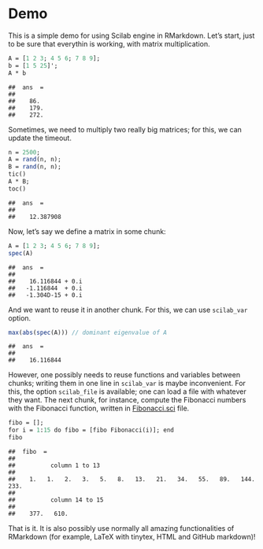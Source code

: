 Demo
================

This is a simple demo for using Scilab engine in RMarkdown. Let’s start,
just to be sure that everythin is working, with matrix multiplication.

``` scilab
A = [1 2 3; 4 5 6; 7 8 9]; 
b = [1 5 25]'; 
A * b 
```

    ##  ans  =
    ## 
    ##    86. 
    ##    179.
    ##    272.

Sometimes, we need to multiply two really big matrices; for this, we can
update the timeout.

``` scilab
n = 2500; 
A = rand(n, n); 
B = rand(n, n); 
tic() 
A * B; 
toc() 
```

    ##  ans  =
    ## 
    ##    12.387908

Now, let’s say we define a matrix in some chunk:

``` scilab
A = [1 2 3; 4 5 6; 7 8 9]; 
spec(A) 
```

    ##  ans  =
    ## 
    ##    16.116844 + 0.i
    ##   -1.116844  + 0.i
    ##   -1.304D-15 + 0.i

And we want to reuse it in another chunk. For this, we can use
`scilab_var` option.

``` scilab
max(abs(spec(A))) // dominant eigenvalue of A 
```

    ##  ans  =
    ## 
    ##    16.116844

However, one possibly needs to reuse functions and variables between
chunks; writing them in one line in `scilab_var` is maybe inconvenient.
For this, the option `scilab_file` is available; one can load a file
with whatever they want. The next chunk, for instance, compute the
Fibonacci numbers with the Fibonacci function, written in
[Fibonacci.sci](https://github.com/tiagodsilva/ScilabEngine/blob/main/Fibonacci.sci)
file.

``` scilab
fibo = []; 
for i = 1:15 do fibo = [fibo Fibonacci(i)]; end 
fibo 
```

    ##  fibo  = 
    ## 
    ##          column 1 to 13
    ## 
    ##    1.   1.   2.   3.   5.   8.   13.   21.   34.   55.   89.   144.   233.
    ## 
    ##          column 14 to 15
    ## 
    ##    377.   610.

That is it. It is also possibly use normally all amazing functionalities
of RMarkdown (for example, LaTeX with tinytex, HTML and GitHub
markdown)!
